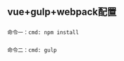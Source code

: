 
vue+gulp+webpack配置
-----------------------------------
### 
    命令一：cmd: npm install 
     
###  
    命令二：cmd: gulp
